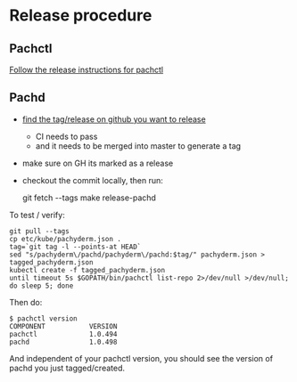 # Release procedure


## Pachctl

[Follow the release instructions for pachctl](https://github.com/pachyderm/homebrew-tap/blob/master/README.md)

## Pachd

- [find the tag/release on github you want to release](https://github.com/pachyderm/pachyderm/releases)
  - CI needs to pass
  - and it needs to be merged into master to generate a tag
- make sure on GH its marked as a release
- checkout the commit locally, then run:

    git fetch --tags
    make release-pachd

To test / verify:

    git pull --tags
    cp etc/kube/pachyderm.json .
    tag=`git tag -l --points-at HEAD`
    sed "s/pachyderm\/pachd/pachyderm\/pachd:$tag/" pachyderm.json > tagged_pachyderm.json
    kubectl create -f tagged_pachyderm.json
    until timeout 5s $GOPATH/bin/pachctl list-repo 2>/dev/null >/dev/null; do sleep 5; done

Then do:

    $ pachctl version
    COMPONENT           VERSION             
    pachctl             1.0.494             
    pachd               1.0.498     

And independent of your pachctl version, you should see the version of pachd you just tagged/created.